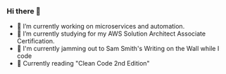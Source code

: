 ### Hi there 👋

- 🔭 I’m currently working on microservices and automation.
- 🌱 I’m currently studying for my AWS Solution Architect Associate Certification.
- 🎵 I'm currently jamming out to Sam Smith's Writing on the Wall while I code
- 📘 Currently reading "Clean Code 2nd Edition"
